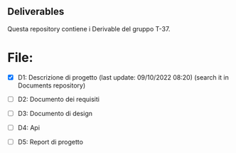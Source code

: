 ## Deliverables

Questa repository contiene i Derivable del gruppo T-37.


# File:
- [x] D1: Descrizione di progetto (last update: 09/10/2022 08:20) (search it in Documents repository)
- [ ] D2: Documento dei requisiti
- [ ] D3: Documento di design
- [ ] D4: Api
- [ ] D5: Report di progetto





